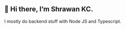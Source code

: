 ## 👋 Hi there, I’m Shrawan KC.

 I mostly do backend stuff with Node JS and Typescript.  

<!---
shrawankc11/shrawankc11 is a ✨ special ✨ repository because its `README.md` (this file) appears on your GitHub profile.
You can click the Preview link to take a look at your changes.
--->
